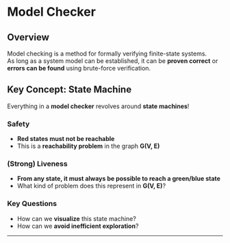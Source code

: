 # Model Checker

## Overview

Model checking is a method for formally verifying finite-state systems.  
As long as a system model can be established, it can be **proven correct** or **errors can be found** using brute-force verification.

## Key Concept: State Machine

Everything in a **model checker** revolves around **state machines**!

### **Safety**  

- **Red states must not be reachable**  
- This is a **reachability problem** in the graph **G(V, E)**

### **(Strong) Liveness**  

- **From any state, it must always be possible to reach a green/blue state**  
- What kind of problem does this represent in **G(V, E)**?

### **Key Questions**

- How can we **visualize** this state machine?  
- How can we **avoid inefficient exploration**?

---

